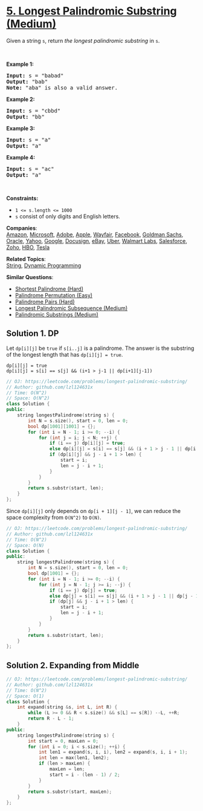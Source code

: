 # [5. Longest Palindromic Substring (Medium)](https://leetcode.com/problems/longest-palindromic-substring/)

<p>Given a string <code>s</code>, return&nbsp;<em>the longest palindromic substring</em> in <code>s</code>.</p>

<p>&nbsp;</p>
<p><strong>Example 1:</strong></p>

<pre><strong>Input:</strong> s = "babad"
<strong>Output:</strong> "bab"
<strong>Note:</strong> "aba" is also a valid answer.
</pre>

<p><strong>Example 2:</strong></p>

<pre><strong>Input:</strong> s = "cbbd"
<strong>Output:</strong> "bb"
</pre>

<p><strong>Example 3:</strong></p>

<pre><strong>Input:</strong> s = "a"
<strong>Output:</strong> "a"
</pre>

<p><strong>Example 4:</strong></p>

<pre><strong>Input:</strong> s = "ac"
<strong>Output:</strong> "a"
</pre>

<p>&nbsp;</p>
<p><strong>Constraints:</strong></p>

<ul>
	<li><code>1 &lt;= s.length &lt;= 1000</code></li>
	<li><code>s</code> consist of only digits and English letters.</li>
</ul>


**Companies**:  
[Amazon](https://leetcode.com/company/amazon), [Microsoft](https://leetcode.com/company/microsoft), [Adobe](https://leetcode.com/company/adobe), [Apple](https://leetcode.com/company/apple), [Wayfair](https://leetcode.com/company/wayfair), [Facebook](https://leetcode.com/company/facebook), [Goldman Sachs](https://leetcode.com/company/goldman-sachs), [Oracle](https://leetcode.com/company/oracle), [Yahoo](https://leetcode.com/company/yahoo), [Google](https://leetcode.com/company/google), [Docusign](https://leetcode.com/company/docusign), [eBay](https://leetcode.com/company/ebay), [Uber](https://leetcode.com/company/uber), [Walmart Labs](https://leetcode.com/company/walmart-labs), [Salesforce](https://leetcode.com/company/salesforce), [Zoho](https://leetcode.com/company/zoho), [HBO](https://leetcode.com/company/hbo), [Tesla](https://leetcode.com/company/tesla)

**Related Topics**:  
[String](https://leetcode.com/tag/string/), [Dynamic Programming](https://leetcode.com/tag/dynamic-programming/)

**Similar Questions**:
* [Shortest Palindrome (Hard)](https://leetcode.com/problems/shortest-palindrome/)
* [Palindrome Permutation (Easy)](https://leetcode.com/problems/palindrome-permutation/)
* [Palindrome Pairs (Hard)](https://leetcode.com/problems/palindrome-pairs/)
* [Longest Palindromic Subsequence (Medium)](https://leetcode.com/problems/longest-palindromic-subsequence/)
* [Palindromic Substrings (Medium)](https://leetcode.com/problems/palindromic-substrings/)

## Solution 1. DP

Let `dp[i][j]` be `true` if `s[i..j]` is a palindrome. The answer is the substring of the longest length that has `dp[i][j] = true`.

```
dp[i][j] = true 
dp[i][j] = s[i] == s[j] && (i+1 > j-1 || dp[i+1][j-1])
```

```cpp
// OJ: https://leetcode.com/problems/longest-palindromic-substring/
// Author: github.com/lzl124631x
// Time: O(N^2)
// Space: O(N^2)
class Solution {
public:
    string longestPalindrome(string s) {
        int N = s.size(), start = 0, len = 0;
        bool dp[1001][1001] = {};
        for (int i = N - 1; i >= 0; --i) {
            for (int j = i; j < N; ++j) {
                if (i == j) dp[i][j] = true;
                else dp[i][j] = s[i] == s[j] && (i + 1 > j - 1 || dp[i + 1][j - 1]);
                if (dp[i][j] && j - i + 1 > len) {
                    start = i;
                    len = j - i + 1;
                }
            }
        }
        return s.substr(start, len);
    }
};
```

Since `dp[i][j]` only depends on `dp[i + 1][j - 1]`, we can reduce the space complexity from `O(N^2)` to `O(N)`.

```cpp
// OJ: https://leetcode.com/problems/longest-palindromic-substring/
// Author: github.com/lzl124631x
// Time: O(N^2)
// Space: O(N)
class Solution {
public:
    string longestPalindrome(string s) {
        int N = s.size(), start = 0, len = 0;
        bool dp[1001] = {};
        for (int i = N - 1; i >= 0; --i) {
            for (int j = N - 1; j >= i; --j) {
                if (i == j) dp[j] = true;
                else dp[j] = s[i] == s[j] && (i + 1 > j - 1 || dp[j - 1]);
                if (dp[j] && j - i + 1 > len) {
                    start = i;
                    len = j - i + 1;
                }
            }
        }
        return s.substr(start, len);
    }
};
```


## Solution 2. Expanding from Middle

```cpp
// OJ: https://leetcode.com/problems/longest-palindromic-substring/
// Author: github.com/lzl124631x
// Time: O(N^2)
// Space: O(1)
class Solution {
    int expand(string &s, int L, int R) {
        while (L >= 0 && R < s.size() && s[L] == s[R]) --L, ++R;
        return R - L - 1;
    }
public:
    string longestPalindrome(string s) {
        int start = 0, maxLen = 0;
        for (int i = 0; i < s.size(); ++i) {
            int len1 = expand(s, i, i), len2 = expand(s, i, i + 1);
            int len = max(len1, len2);
            if (len > maxLen) {
                maxLen = len;
                start = i - (len - 1) / 2;
            }
        }
        return s.substr(start, maxLen);
    }
};
```